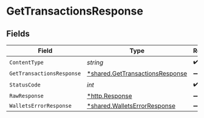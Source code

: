 # GetTransactionsResponse


## Fields

| Field                                                                             | Type                                                                              | Required                                                                          | Description                                                                       |
| --------------------------------------------------------------------------------- | --------------------------------------------------------------------------------- | --------------------------------------------------------------------------------- | --------------------------------------------------------------------------------- |
| `ContentType`                                                                     | *string*                                                                          | :heavy_check_mark:                                                                | N/A                                                                               |
| `GetTransactionsResponse`                                                         | [*shared.GetTransactionsResponse](../../models/shared/gettransactionsresponse.md) | :heavy_minus_sign:                                                                | OK                                                                                |
| `StatusCode`                                                                      | *int*                                                                             | :heavy_check_mark:                                                                | N/A                                                                               |
| `RawResponse`                                                                     | [*http.Response](https://pkg.go.dev/net/http#Response)                            | :heavy_minus_sign:                                                                | N/A                                                                               |
| `WalletsErrorResponse`                                                            | [*shared.WalletsErrorResponse](../../models/shared/walletserrorresponse.md)       | :heavy_minus_sign:                                                                | Error                                                                             |
